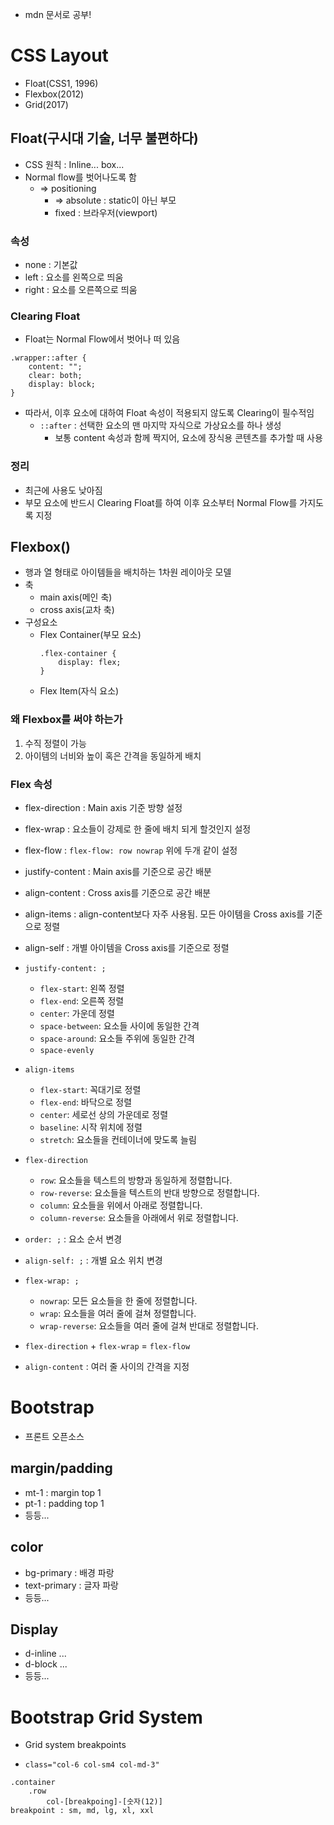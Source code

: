 * mdn 문서로 공부!
# CSS Layout
- Float(CSS1, 1996)
- Flexbox(2012)
- Grid(2017)

## Float(구시대 기술, 너무 불편하다)
- CSS 원칙 : Inline... box...
- Normal flow를 벗어나도록 함
  - => positioning
    - => absolute : static이 아닌 부모
    - fixed : 브라우저(viewport)
### 속성
- none : 기본값
- left : 요소를 왼쪽으로 띄움
- right : 요소를 오른쪽으로 띄움
### Clearing Float
- Float는 Normal Flow에서 벗어나 떠 있음
```
.wrapper::after {
    content: "";
    clear: both;
    display: block;
}
```
- 따라서, 이후 요소에 대하여 Float 속성이 적용되지 않도록 Clearing이 필수적임
  - `::after` : 선택한 요소의 맨 마지막 자식으로 가상요소를 하나 생성
    - 보통 content 속성과 함께 짝지어, 요소에 장식용 콘텐츠를 추가할 때 사용
### 정리
- 최근에 사용도 낮아짐
- 부모 요소에 반드시 Clearing Float를 하여 이후 요소부터 Normal Flow를 가지도록 지정

## Flexbox()
- 행과 열 형태로 아이템들을 배치하는 1차원 레이아웃 모델
- 축
  - main axis(메인 축)
  - cross axis(교차 축)
- 구성요소
  - Flex Container(부모 요소)
    ```
    .flex-container {
        display: flex;
    }
    ```
  - Flex Item(자식 요소)
### 왜 Flexbox를 써야 하는가
1. 수직 정렬이 가능
2. 아이템의 너비와 높이 혹은 간격을 동일하게 배치
### Flex 속성
- flex-direction : Main axis 기준 방향 설정
- flex-wrap : 요소들이 강제로 한 줄에 배치 되게 할것인지 설정
- flex-flow : `flex-flow: row nowrap` 위에 두개 같이 설정
- justify-content : Main axis를 기준으로 공간 배분
- align-content : Cross axis를 기준으로 공간 배분
- align-items : align-content보다 자주 사용됨. 모든 아이템을 Cross axis를 기준으로 정렬
- align-self : 개별 아이템을 Cross axis를 기준으로 정렬

- `justify-content: ;`
  - `flex-start`: 왼쪽 정렬
  - `flex-end`: 오른쪽 정렬
  - `center`: 가운데 정렬
  - `space-between`: 요소들 사이에 동일한 간격
  - `space-around`: 요소들 주위에 동일한 간격
  - `space-evenly`
- `align-items`
  - `flex-start`: 꼭대기로 정렬
  - `flex-end`: 바닥으로 정렬
  - `center`: 세로선 상의 가운데로 정렬
  - `baseline`: 시작 위치에 정렬
  - `stretch`: 요소들을 컨테이너에 맞도록 늘림
- `flex-direction`
  - `row`: 요소들을 텍스트의 방향과 동일하게 정렬합니다.
  - `row-reverse`: 요소들을 텍스트의 반대 방향으로 정렬합니다.
  - `column`: 요소들을 위에서 아래로 정렬합니다.
  - `column-reverse`: 요소들을 아래에서 위로 정렬합니다.
- `order: ;` : 요소 순서 변경
- `align-self: ;` : 개별 요소 위치 변경
- `flex-wrap: ;`
  - `nowrap`: 모든 요소들을 한 줄에 정렬합니다.
  - `wrap`: 요소들을 여러 줄에 걸쳐 정렬합니다.
  - `wrap-reverse`: 요소들을 여러 줄에 걸쳐 반대로 정렬합니다.
- `flex-direction` + `flex-wrap` = `flex-flow`
- `align-content` : 여러 줄 사이의 간격을 지정

# Bootstrap
- 프론트 오픈소스

## margin/padding
- mt-1 : margin top 1
- pt-1 : padding top 1
- 등등...

## color
- bg-primary : 배경 파랑
- text-primary : 글자 파랑
- 등등...

## Display
- d-inline ...
- d-block ...
- 등등...

# Bootstrap Grid System
- Grid system breakpoints
<!-- - ctrl+alt 방향키(위아래), multi line selector -->
- `class="col-6 col-sm4 col-md-3"`

```
.container
    .row
        col-[breakpoing]-[숫자(12)]
breakpoint : sm, md, lg, xl, xxl
```
